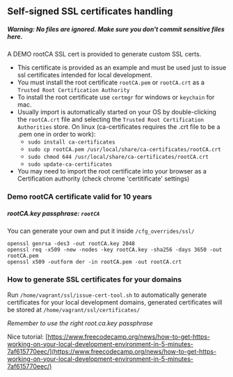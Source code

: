 ## Self-signed SSL certificates handling
##### Warning: No files are ignored. Make sure you don't commit sensitive files here.

A DEMO rootCA SSL cert is provided to generate custom SSL certs.
- This certificate is provided as an example and must be used just to issue ssl certificates intended for local development.
- You must install the root certificate `rootCA.pem` or `rootCA.crt` as a `Trusted Root Certification Authority`
- To install the root certificate use `certmgr` for windows or `keychain` for mac. 
- Usually import is automatically started on your OS by double-clicking the `rootCA.crt` file and selecting the `Trusted Root Certification Authorities` store.
 On linux (ca-certificates requires the .crt file to be a .pem one in order to work):
    - `sudo install ca-certificates`
    - `sudo cp rootCA.pem /usr/local/share/ca-certificates/rootCA.crt`
    - `sudo chmod 644 /usr/local/share/ca-certificates/rootCA.crt`
    - `sudo update-ca-certificates`
- You may need to import the root certificate into your browser as a Certification authority (check chrome 'certitificate' settings)

### Demo rootCA certificate valid for 10 years
##### rootCA.key passphrase: `rootCA`

You can generate your own and put it inside `/cfg_overrides/ssl/`
```
openssl genrsa -des3 -out rootCA.key 2048
openssl req -x509 -new -nodes -key rootCA.key -sha256 -days 3650 -out rootCA.pem
openssl x509 -outform der -in rootCA.pem -out rootCA.crt
```

### How to generate SSL certificates for your domains

Run `/home/vagrant/ssl/issue-cert-tool.sh` to automatically generate certificates for your local development domains, generated certificates will be stored at `/home/vagrant/ssl/certificates/`

*Remember to use the right root.ca.key passphrase*

Nice tutorial:
[https://www.freecodecamp.org/news/how-to-get-https-working-on-your-local-development-environment-in-5-minutes-7af615770eec/](https://www.freecodecamp.org/news/how-to-get-https-working-on-your-local-development-environment-in-5-minutes-7af615770eec/)

